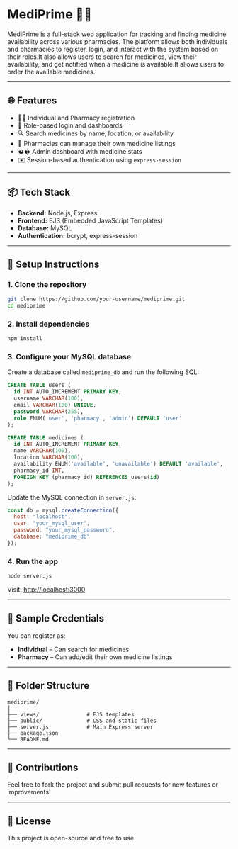 # MediPrime 🏥💊

MediPrime is a full-stack web application for tracking and finding medicine availability across various pharmacies. The platform allows both individuals and pharmacies to register, login, and interact with the system based on their roles.It also allows users to search for medicines, view their availability, and get notified when a medicine is available.It allows users to order the available medicines.

---

## 🌐 Features

* 🧑‍⚕️ Individual and Pharmacy registration
* 🔐 Role-based login and dashboards
* 🔍 Search medicines by name, location, or availability
* 🏥 Pharmacies can manage their own medicine listings
* �� Admin dashboard with medicine stats
* ✉️ Session-based authentication using `express-session`

---

## 📦 Tech Stack

* **Backend:** Node.js, Express
* **Frontend:** EJS (Embedded JavaScript Templates)
* **Database:** MySQL
* **Authentication:** bcrypt, express-session

---

## 🚀 Setup Instructions

### 1. Clone the repository

```bash
git clone https://github.com/your-username/mediprime.git
cd mediprime
```

### 2. Install dependencies

```bash
npm install
```

### 3. Configure your MySQL database

Create a database called `mediprime_db` and run the following SQL:

```sql
CREATE TABLE users (
  id INT AUTO_INCREMENT PRIMARY KEY,
  username VARCHAR(100),
  email VARCHAR(100) UNIQUE,
  password VARCHAR(255),
  role ENUM('user', 'pharmacy', 'admin') DEFAULT 'user'
);

CREATE TABLE medicines (
  id INT AUTO_INCREMENT PRIMARY KEY,
  name VARCHAR(100),
  location VARCHAR(100),
  availability ENUM('available', 'unavailable') DEFAULT 'available',
  pharmacy_id INT,
  FOREIGN KEY (pharmacy_id) REFERENCES users(id)
);
```

Update the MySQL connection in `server.js`:

```js
const db = mysql.createConnection({
  host: "localhost",
  user: "your_mysql_user",
  password: "your_mysql_password",
  database: "mediprime_db"
});
```

### 4. Run the app

```bash
node server.js
```

Visit: [http://localhost:3000](http://localhost:3000)

---

## 🔪 Sample Credentials

You can register as:

* **Individual** – Can search for medicines
* **Pharmacy** – Can add/edit their own medicine listings

---

## 📁 Folder Structure

```
mediprime/
│
├── views/               # EJS templates
├── public/              # CSS and static files
├── server.js            # Main Express server
├── package.json
└── README.md
```

---

## 🙌 Contributions

Feel free to fork the project and submit pull requests for new features or improvements!

---

## 📃 License

This project is open-source and free to use.
